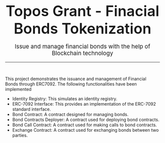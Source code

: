 <div align="center">
  <div style="font-size: calc(30px + 1.8vmin); font-weight: 600">
        Topos Grant - Finacial Bonds Tokenization
  </div>
  <p style="font-size: calc(10px + 0.9vmin)">
    Issue and manage financial bonds with the help of Blockchain technology
  </p>
</div>
<hr>
<br>

This project demonstrates the issuance and management of Financial Bonds through ERC7092. The following functionalities have been implemented

- Identity Registry: This simulates an identity registry.
- ERC-7092 Interface: This provides an implementation of the ERC-7092 standard interface.
- Bond Contract: A contract designed for managing bonds.
- Bond Contracts Deployer: A contract used for deploying bond contracts.
- Bond Call Contract: A contract used for making calls to bond contracts.
- Exchange Contract: A contract used for exchanging bonds between two parties.


